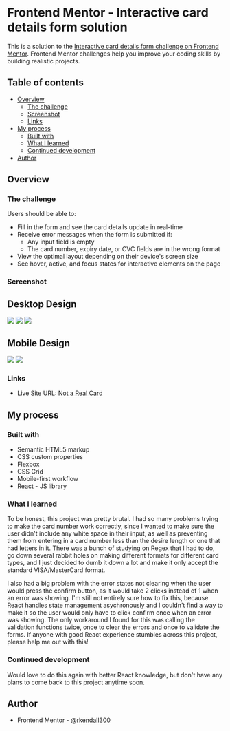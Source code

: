 # Frontend Mentor - Interactive card details form solution

This is a solution to the [Interactive card details form challenge on Frontend Mentor](https://www.frontendmentor.io/challenges/interactive-card-details-form-XpS8cKZDWw). Frontend Mentor challenges help you improve your coding skills by building realistic projects. 

## Table of contents

- [Overview](#overview)
  - [The challenge](#the-challenge)
  - [Screenshot](#screenshot)
  - [Links](#links)
- [My process](#my-process)
  - [Built with](#built-with)
  - [What I learned](#what-i-learned)
  - [Continued development](#continued-development)
- [Author](#author)

## Overview

### The challenge

Users should be able to:

- Fill in the form and see the card details update in real-time
- Receive error messages when the form is submitted if:
  - Any input field is empty
  - The card number, expiry date, or CVC fields are in the wrong format
- View the optimal layout depending on their device's screen size
- See hover, active, and focus states for interactive elements on the page

### Screenshot

## Desktop Design
![](./desktop-design.PNG)
![](./desktop-confirm.PNG)
![](./desktop-error-state.PNG)

## Mobile Design
![](./mobile-design.PNG)
![](./mobile-confirm.PNG)

### Links

- Live Site URL: [Not a Real Card](https://rkendall300.github.io/not-a-real-card/)

## My process

### Built with

- Semantic HTML5 markup
- CSS custom properties
- Flexbox
- CSS Grid
- Mobile-first workflow
- [React](https://reactjs.org/) - JS library

### What I learned

To be honest, this project was pretty brutal. I had so many problems trying to make the card number work correctly, since I wanted to make sure the user didn't include any white space in their input, as well as preventing them from entering in a card number less than the desire length or one that had letters in it. There was a bunch of studying on Regex that I had to do, go down several rabbit holes on making different formats for different card types, and I just decided to dumb it down a lot and make it only accept the standard VISA/MasterCard format. 

I also had a big problem with the error states not clearing when the user would press the confirm button, as it would take 2 clicks instead of 1 when an error was showing. I'm still not entirely sure how to fix this, because React handles state management asychronously and I couldn't find a way to make it so the user would only have to click confirm once when an error was showing. The only workaround I found for this was calling the validation functions twice, once to clear the errors and once to validate the forms. If anyone with good React experience stumbles across this project, please help me out with this!

### Continued development

Would love to do this again with better React knowledge, but don't have any plans to come back to this project anytime soon.

## Author

- Frontend Mentor - [@rkendall300](https://www.frontendmentor.io/profile/rkendall300)
